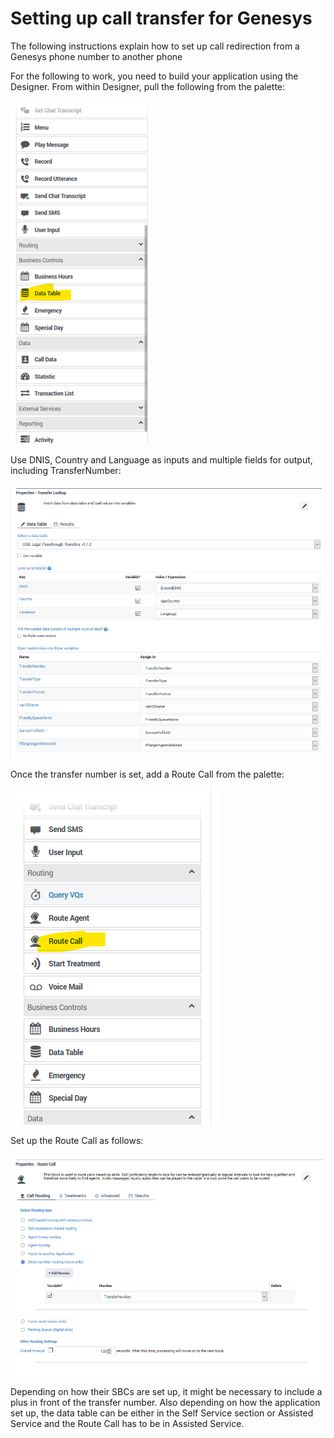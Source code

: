 # Setting up call transfer for Genesys

The following instructions explain how to set up call redirection from a Genesys phone number to another phone

For the following to work, you need to build your application using the Designer. From within Designer, pull the following from the palette: 

![](images/DataTable.png)

Use DNIS, Country and Language as inputs and multiple fields for output, including TransferNumber:

![](images/TransferLookup.png)

Once the transfer number is set, add a Route Call from the palette:

![](images/RouteCall.png)

Set up the Route Call as follows:

![](images/RouteCallProperties.png)

Depending on how their SBCs are set up, it might be necessary to include a plus in front of the transfer number. 
Also depending on how the application set up, the data table can be either in the 
Self Service section or Assisted Service and the Route Call has to be in Assisted Service. 
